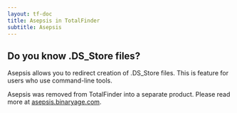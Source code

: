 ```yaml
---
layout: tf-doc
title: Asepsis in TotalFinder
subtitle: Asepsis
---
```


## Do you know .DS_Store files?

Asepsis allows you to redirect creation of .DS_Store files. This is feature for users who use command-line tools.

Asepsis was removed from TotalFinder into a separate product. Please read more at [asepsis.binaryage.com](http://asepsis.binaryage.com).